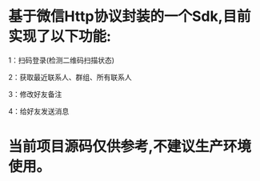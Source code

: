 
# 基于微信Http协议封装的一个Sdk,目前实现了以下功能:

1：扫码登录(检测二维码扫描状态)

2：获取最近联系人、群组、所有联系人

3：修改好友备注

4：给好友发送消息

# 当前项目源码仅供参考,不建议生产环境使用。
